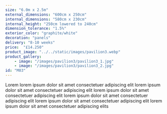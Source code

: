 ```yaml
---
size: "6.0m x 2.5m"
external_dimensions: "600cm x 250cm"
internal_dimensions: "580cm x 230cm"
internal_height: "250cm lowered to 240cm"
dimension_tolerance: "1.5%"
exterior_color: "graphite/white"
decoration: "panels"
delivery: "8-10 weeks"
price:  "£14.250"
product_image: "../../static/images/pavilion3.webp"
product_gallery: 
    - image: "/images/pavilion3/pavilion3_1.jpg"
    - image: "/images/pavilion3/pavilion3_2.jpg"
id: "M03"
---
```

Lorem lorem ipsum dolor sit amet consectetuer adipiscing elit
lorem ipsum dolor sit amet consectetuer adipiscing elit
lorem ipsum dolor sit amet consectetuer adipiscing elit
lorem ipsum dolor sit amet consectetuer adipiscing elit
lorem ipsum dolor sit amet consectetuer adipiscing elit
lorem ipsum dolor sit amet consectetuer adipiscing elits
